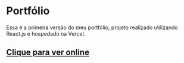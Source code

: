 # Portfólio

Essa é a primeira versão do meu portfólio, projeto realizado utilizando React.js e hospedado na Vercel. 
## [Clique para ver online](https://portfolio-five-vert-10.vercel.app/)
